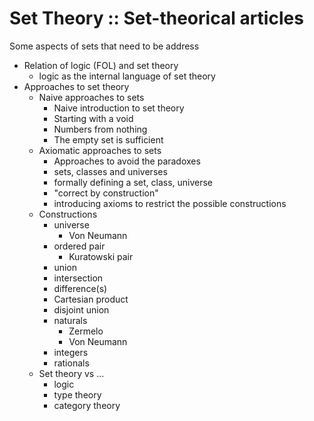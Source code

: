 # Set Theory :: Set-theorical articles

Some aspects of sets that need to be address
- Relation of logic (FOL) and set theory
  - logic as the internal language of set theory
- Approaches to set theory
  - Naive approaches to sets
    - Naive introduction to set theory
    - Starting with a void
    - Numbers from nothing
    - The empty set is sufficient
  - Axiomatic approaches to sets
    - Approaches to avoid the paradoxes
    - sets, classes and universes
    - formally defining a set, class, universe
    - "correct by construction"
    - introducing axioms to restrict the possible constructions
  - Constructions
    - universe
      - Von Neumann
    - ordered pair
      - Kuratowski pair
    - union
    - intersection
    - difference(s)
    - Cartesian product
    - disjoint union
    - naturals
      - Zermelo
      - Von Neumann
    - integers
    - rationals
  - Set theory vs …
    - logic
    - type theory
    - category theory
